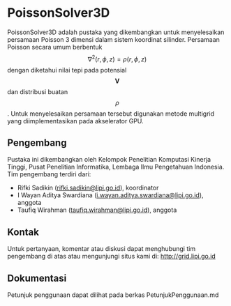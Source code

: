# PoissonSolver3D

PoissonSolver3D adalah pustaka yang dikembangkan untuk menyelesaikan persamaan Poisson 3 dimensi dalam sistem koordinat silinder. Persamaan Poisson secara umum  berbentuk $$\nabla^{2}(r,\phi,z) = \rho(r,\phi,z)$$ dengan diketahui nilai tepi pada potensial $$\mathbf{V}$$ dan distribusi buatan $$\rho$$. Untuk menyelesaikan persamaan tersebut digunakan metode multigrid yang diimplementasikan pada akselerator GPU.

## Pengembang

Pustaka ini dikembangkan oleh Kelompok Penelitian Komputasi Kinerja Tinggi, Pusat Penelitian Informatika, Lembaga Ilmu Pengetahuan Indonesia. Tim pengembang terdiri dari:

- Rifki Sadikin (rifki.sadikin@lipi.go.id), koordinator
- I Wayan Aditya Swardiana  (i.wayan.aditya.swardiana@lipi.go.id), anggota
- Taufiq Wirahman (taufiq.wirahman@lipi.go.id), anggota

## Kontak

Untuk pertanyaan, komentar atau diskusi dapat menghubungi tim pengembang di atas atau mengunjungi situs kami di:
http://grid.lipi.go.id

## Dokumentasi

Petunjuk penggunaan dapat dilihat pada berkas PetunjukPenggunaan.md
